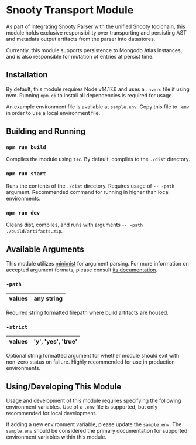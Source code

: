 # Snooty Transport Module

As part of integrating Snooty Parser with the unified Snooty toolchain, this module holds exclusive responsibility over transporting and persisting AST and metadata output artifacts from the parser into datastores.

Currently, this module supports persistence to Mongodb Atlas instances, and is also responsible for mutation of entries at persist time.

## Installation

By default, this module requires Node v14.17.6 and uses a `.nvmrc` file if using nvm.
Running `npm ci` to install all dependencies is required for usage.

An example environment file is available at `sample.env`.
Copy this file to `.env` in order to use a local environment file.


## Building and Running

### `npm run build`

Compiles the module using `tsc`. By default, compiles to the `./dist` directory.

### `npm run start`

Runs the contents of the `./dist` directory.
Requires usage of `-- -path` argument.
Recommended command for running in higher than local environments.

### `npm run dev`

Cleans dist, compiles, and runs with arguments `-- -path ./build/artifacts.zip`.

## Available Arguments

This module utilizes [minimist](https://www.npmjs.com/package/minimist) for argument parsing.
For more information on accepted argument formats, please consult [its documentation](https://www.npmjs.com/package/minimist).

### `-path`

| values | any string |
| ------ | ---------- |

Required string formatted filepath where build artifacts are housed.

### `-strict`

| values | 'y', 'yes', 'true' |
| ------ | ------------------ |

Optional string formatted argument for whether module should exit with non-zero status on failure.
Highly recommended for use in production environments.

## Using/Developing This Module
Usage and development of this module requires specifying the following environment variables. Use of a `.env` file is supported, but only recommended for local development.

If adding a new environment variable, please update the `sample.env`. The `sample.env` should be considered the primary documentation for supported environment variables within this module.